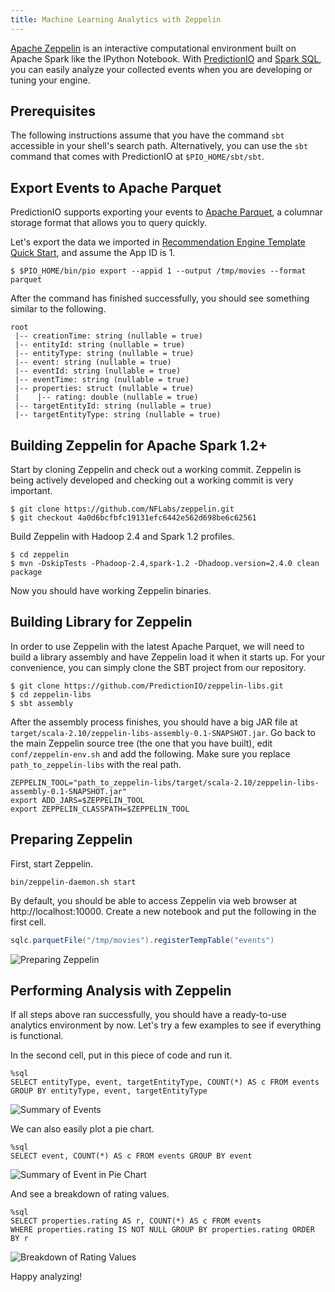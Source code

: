 ```yaml
---
title: Machine Learning Analytics with Zeppelin
---
```


[Apache Zeppelin](http://zeppelin-project.org/) is an interactive computational
environment built on Apache Spark like the IPython Notebook. With
[PredictionIO](https://prediction.io) and [Spark
SQL](https://spark.apache.org/sql/), you can easily analyze your collected
events when you are developing or tuning your engine.

## Prerequisites

The following instructions assume that you have the command `sbt` accessible in
your shell's search path. Alternatively, you can use the `sbt` command that
comes with PredictionIO at `$PIO_HOME/sbt/sbt`.

## Export Events to Apache Parquet

PredictionIO supports exporting your events to [Apache
Parquet](http://parquet.incubator.apache.org/), a columnar storage format that
allows you to query quickly.

Let's export the data we imported in [Recommendation Engine Template Quick
Start](/templates/recommendation/quickstart/#import-sample-data), and assume the
App ID is 1.

```
$ $PIO_HOME/bin/pio export --appid 1 --output /tmp/movies --format parquet
```

After the command has finished successfully, you should see something similar to
the following.

```
root
 |-- creationTime: string (nullable = true)
 |-- entityId: string (nullable = true)
 |-- entityType: string (nullable = true)
 |-- event: string (nullable = true)
 |-- eventId: string (nullable = true)
 |-- eventTime: string (nullable = true)
 |-- properties: struct (nullable = true)
 |    |-- rating: double (nullable = true)
 |-- targetEntityId: string (nullable = true)
 |-- targetEntityType: string (nullable = true)
```

## Building Zeppelin for Apache Spark 1.2+

Start by cloning Zeppelin and check out a working commit. Zeppelin is being
actively developed and checking out a working commit is very important.

```
$ git clone https://github.com/NFLabs/zeppelin.git
$ git checkout 4a0d6bcfbfc19131efc6442e562d698be6c62561
```

Build Zeppelin with Hadoop 2.4 and Spark 1.2 profiles.

```
$ cd zeppelin
$ mvn -DskipTests -Phadoop-2.4,spark-1.2 -Dhadoop.version=2.4.0 clean package
```

Now you should have working Zeppelin binaries.

## Building Library for Zeppelin

In order to use Zeppelin with the latest Apache Parquet, we will need to build
a library assembly and have Zeppelin load it when it starts up. For your
convenience, you can simply clone the SBT project from our repository.

```
$ git clone https://github.com/PredictionIO/zeppelin-libs.git
$ cd zeppelin-libs
$ sbt assembly
```

After the assembly process finishes, you should have a big JAR file at
`target/scala-2.10/zeppelin-libs-assembly-0.1-SNAPSHOT.jar`. Go back to the
main Zeppelin source tree (the one that you have built), edit
`conf/zeppelin-env.sh` and add the following. Make sure you replace
`path_to_zeppelin-libs` with the real path.

```
ZEPPELIN_TOOL="path_to_zeppelin-libs/target/scala-2.10/zeppelin-libs-assembly-0.1-SNAPSHOT.jar"
export ADD_JARS=$ZEPPELIN_TOOL
export ZEPPELIN_CLASSPATH=$ZEPPELIN_TOOL
```

## Preparing Zeppelin

First, start Zeppelin.

```
bin/zeppelin-daemon.sh start
```

By default, you should be able to access Zeppelin via web browser at
http://localhost:10000. Create a new notebook and put the following in the first
cell.

```scala
sqlc.parquetFile("/tmp/movies").registerTempTable("events")
```

![Preparing Zeppelin](/images/datacollection/zeppelin-01.png)

## Performing Analysis with Zeppelin

If all steps above ran successfully, you should have a ready-to-use analytics
environment by now. Let's try a few examples to see if everything is functional.

In the second cell, put in this piece of code and run it.

```
%sql
SELECT entityType, event, targetEntityType, COUNT(*) AS c FROM events
GROUP BY entityType, event, targetEntityType
```

![Summary of Events](/images/datacollection/zeppelin-02.png)

We can also easily plot a pie chart.

```
%sql
SELECT event, COUNT(*) AS c FROM events GROUP BY event
```

![Summary of Event in Pie Chart](/images/datacollection/zeppelin-03.png)

And see a breakdown of rating values.

```
%sql
SELECT properties.rating AS r, COUNT(*) AS c FROM events
WHERE properties.rating IS NOT NULL GROUP BY properties.rating ORDER BY r
```

![Breakdown of Rating Values](/images/datacollection/zeppelin-04.png)

Happy analyzing!
